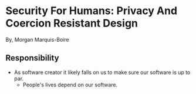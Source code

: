 # Security For Humans: Privacy And Coercion Resistant Design

By, Morgan Marquis-Boire

## Responsibility

- As software creator it likely falls on us to make sure our software is up to par.
  - People's lives depend on our software.
